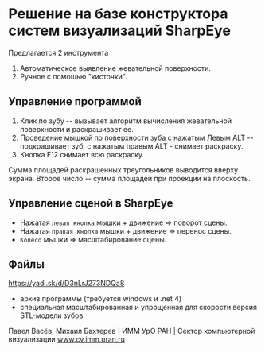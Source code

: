 # Решение на базе конструктора систем визуализаций SharpEye

Предлагается 2 инструмента
1. Автоматическое выявление жевательной поверхности.
2. Ручное с помощью "кисточки".

## Управление программой
1. Клик по зубу -- вызывает алгоритм вычисления жевательной поверхности и раскрашивает ее.
2. Проведение мышкой по поверхности зуба с нажатым Левым ALT -- подкрашивает зуб, с нажатым правым ALT - снимает раскраску.
3. Кнопка F12 снимает всю раскраску.

Сумма площадей раскрашенных треугольников выводится вверху экрана. Второе число -- сумма площадей при проекции на плоскость.

## Управление сценой в SharpEye
* Нажатая `левая кнопка` мышки + движение => поворот сцены.
* Нажатая `правая кнопка` мышки + движение => перенос сцены.
* `Колесо` мышки => масштабирование сцены.

## Файлы
https://yadi.sk/d/D3nLrJ273NDQa8
- архив программы (требуется windows и .net 4)
- специальная масштабированная и упрощенная для скорости версия STL-модели зубов.

Павел Васёв, Михаил Бахтерев
| ИММ УрО РАН
| Сектор компьютерной визуализации
www.cv.imm.uran.ru
